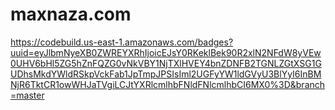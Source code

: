 # maxnaza.com
https://codebuild.us-east-1.amazonaws.com/badges?uuid=eyJlbmNyeXB0ZWREYXRhIjoicEJsY0RKeklBek90R2xlN2NFdW8yVEw0UHV6bHl5ZG5hZnFQZG0vNkVBY1NjTXlHVEY4bnZDNFB2TGNLZGtXSG1GUDhsMkdYWldRSkpVckFab1JpTmpJPSIsIml2UGFyYW1ldGVyU3BlYyI6InBMNjR6TktCR1owWHJaTVgiLCJtYXRlcmlhbFNldFNlcmlhbCI6MX0%3D&branch=master
